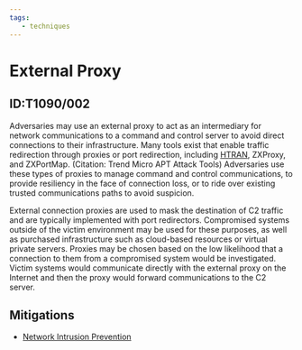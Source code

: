 ```yaml
---
tags:
   - techniques
---
```

# External Proxy
## ID:T1090/002
Adversaries may use an external proxy to act as an intermediary for network communications to a command and control server to avoid direct connections to their infrastructure. Many tools exist that enable traffic redirection through proxies or port redirection, including [HTRAN](/mitre/software/S0040), ZXProxy, and ZXPortMap. (Citation: Trend Micro APT Attack Tools) Adversaries use these types of proxies to manage command and control communications, to provide resiliency in the face of connection loss, or to ride over existing trusted communications paths to avoid suspicion.

External connection proxies are used to mask the destination of C2 traffic and are typically implemented with port redirectors. Compromised systems outside of the victim environment may be used for these purposes, as well as purchased infrastructure such as cloud-based resources or virtual private servers. Proxies may be chosen based on the low likelihood that a connection to them from a compromised system would be investigated. Victim systems would communicate directly with the external proxy on the Internet and then the proxy would forward communications to the C2 server.
## Mitigations
* [Network Intrusion Prevention](mitigations/M1031)
